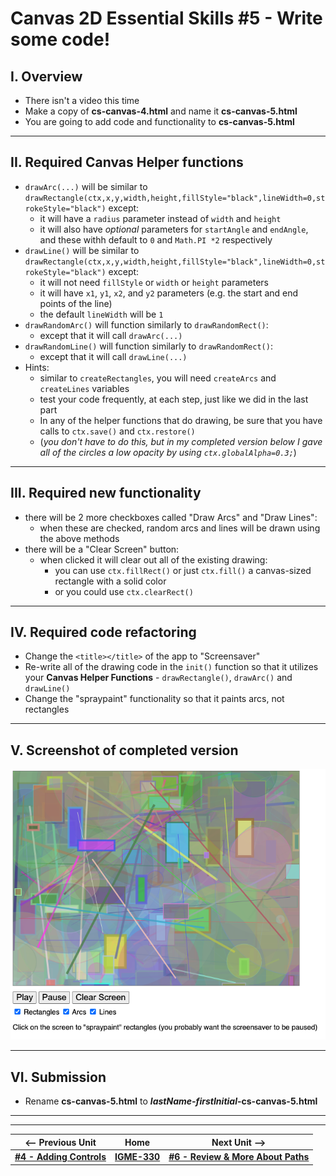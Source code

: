 # Canvas 2D Essential Skills #5 - Write some code!

## I. Overview
- There isn't a video this time
- Make a copy of **cs-canvas-4.html** and name it **cs-canvas-5.html**
- You are going to add code and functionality to **cs-canvas-5.html**

<hr>

## II. Required Canvas Helper functions
- `drawArc(...)` will be similar to `drawRectangle(ctx,x,y,width,height,fillStyle="black",lineWidth=0,strokeStyle="black")` except:
  - it will have a `radius` parameter instead of `width` and `height`
  - it will also have *optional* parameters for `startAngle` and `endAngle`, and these withh default to `0` and `Math.PI *2` respectively
- `drawLine()` will be similar to `drawRectangle(ctx,x,y,width,height,fillStyle="black",lineWidth=0,strokeStyle="black")` except:
  - it will not need `fillStyle` or `width` or `height` parameters
  - it will have `x1`, `y1`, `x2`, and `y2` parameters (e.g. the start and end points of the line)
  - the default `lineWidth` will be `1`
- `drawRandomArc()` will function similarly to `drawRandomRect()`:
  - except that it will call `drawArc(...)`
- `drawRandomLine()` will function similarly to `drawRandomRect()`:
  - except that it will call `drawLine(...)`
- Hints:
  - similar to `createRectangles`, you will need `createArcs` and `createLines` variables
  - test your code frequently, at each step, just like we did in the last part
  - In any of the helper functions that do drawing, be sure that you have calls to `ctx.save()` and `ctx.restore()`
  - (*you don't have to do this, but in my completed version below I gave all of the circles a low opacity by using `ctx.globalAlpha=0.3;`*)

<hr>

## III. Required new functionality
- there will be 2 more checkboxes called "Draw Arcs" and "Draw Lines":
  - when these are checked, random arcs and lines will be drawn using the above methods
- there will be a "Clear Screen" button:
  - when clicked it will clear out all of the existing drawing:
    - you can use `ctx.fillRect()` or just `ctx.fill()` a canvas-sized rectangle with a solid color
    - or you could use `ctx.clearRect()`

<hr>

## IV. Required code refactoring
- Change the `<title></title>` of the app to "Screensaver"
- Re-write all of the drawing code in the `init()` function so that it utilizes your **Canvas Helper Functions**  - `drawRectangle()`, `drawArc()` and `drawLine()`
- Change the "spraypaint" functionality so that it paints arcs, not rectangles

<hr>

## V. Screenshot of completed version

![screenshot](./_canvas-images/screen-saver-6.png)

<hr>

## VI. Submission

- Rename **cs-canvas-5.html** to ***lastName-firstInitial*-cs-canvas-5.html**

<hr><hr>

| <-- Previous Unit | Home | Next Unit -->
| --- | --- | --- 
|  [**#4 - Adding Controls**](4-adding-controls.md) |  [**IGME-330**](../README.md) | [**#6 - Review & More About Paths**](6-review-and-more-about-paths.md)
